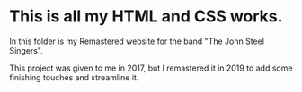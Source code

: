 # This is all my HTML and CSS works.

In this folder is my Remastered website for the band "The John Steel Singers".

This project was given to me in 2017, but I remastered it in 2019 to add some finishing touches and streamline it.
